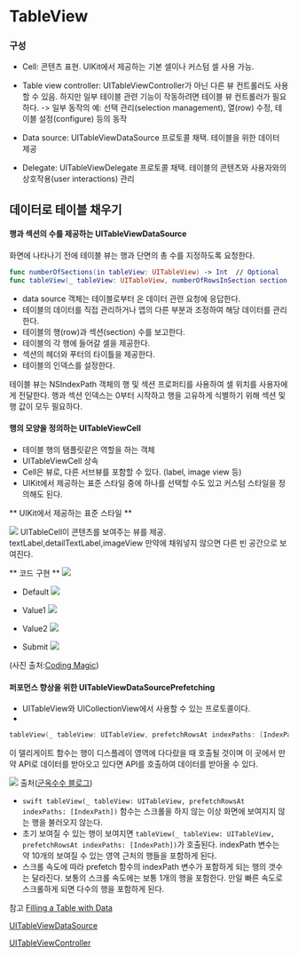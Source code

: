 # TableView

### 구성 
- Cell: 콘텐츠 표현. UIKit에서 제공하는 기본 셀이나 커스텀 셀 사용 가능. 

- Table view controller: UITableViewController가 아닌 다른 뷰 컨트롤러도 사용할 수 있음. 하지만 일부 테이블 관련 기능이 작동하려면 테이블 뷰 컨트롤러가 필요하다. 
-> 일부 동작의 예: 선택 관리(selection management), 열(row) 수정, 테이블 설정(configure) 등의 동작

- Data source: UITableViewDataSource 프로토콜 채택. 테이블을 위한 데이터 제공

- Delegate: UITableViewDelegate 프로토콜 채택. 테이블의 콘텐츠와 사용자와의 상호작용(user interactions) 관리

## 데이터로 테이블 채우기

#### 행과 섹션의 수를 제공하는 UITableViewDataSource
화면에 나타나기 전에 테이블 뷰는 행과 단면의 총 수를 지정하도록 요청한다. 

```swift
func numberOfSections(in tableView: UITableView) -> Int  // Optional 
func tableView(_ tableView: UITableView, numberOfRowsInSection section: Int) -> Int
```
* data source 객체는 테이블로부터 온 데이터 관련 요청에 응답한다.
* 테이블의 데이터를 직접 관리하거나 앱의 다른 부분과 조정하여 해당 데이터를 관리한다. 
* 테이블의 행(row)과 섹션(section) 수를 보고한다.
* 테이블의 각 행에 들어갈 셀을 제공한다.
* 섹션의 헤더와 푸터의 타이틀을 제공한다.
* 테이블의 인덱스를 설정한다.

테이블 뷰는 NSIndexPath 객체의 행 및 섹션 프로퍼티를 사용하여 셀 위치를 사용자에게 전달한다.
행과 섹션 인덱스는 0부터 시작하고 행을 고유하게 식별하기 위해 섹션 및 행 값이 모두 필요하다.

#### 행의 모양을 정의하는 UITableViewCell
* 테이블 행의 탬플릿같은 역할을 하는 객체
* UITableViewCell 상속
* Cell은 뷰로, 다른 서브뷰를 포함할 수 있다. (label, image view 등)
* UIKit에서 제공하는 표준 스타일 중에 하나를 선택할 수도 있고 커스텀 스타일을 정의해도 된다.

** UIKit에서 제공하는 표준 스타일 **

![](https://i.imgur.com/H3bEeEe.png)
 UITableCell이 콘텐츠를 보여주는 뷰를 제공. textLabel,detailTextLabel,imageView
만약에 채워넣지 않으면 다른 빈 공간으로 보여진다.

** 코드 구현 **
![](https://i.imgur.com/taR0Hwl.png)

- Default
![](https://i.imgur.com/kXJvkYt.png)

- Value1
![](https://i.imgur.com/XCh0Gb1.png)

- Value2
![](https://i.imgur.com/uB7X9kX.png)

- Submit
![](https://i.imgur.com/fiKlywB.png)

(사진 출처:[Coding Magic](http://coding-is-kind-of-magic.blogspot.com/2012/02/uitableview-has-some-build-in-styles.html))


#### 퍼포먼스 향상을 위한 UITableViewDataSourcePrefetching
* UITableView와 UICollectionView에서 사용할 수 있는 프로토콜이다.
*  
```swift
tableView(_ tableView: UITableView, prefetchRowsAt indexPaths: [IndexPath])
````
이 델리게이트 함수는 행이 디스플레이 영역에 다다랐을 때 호출될 것이며 이 곳에서 만약 API로 데이터를 받아오고 있다면 API를 호출하여 데이터를 받아올 수 있다.

![](https://i.imgur.com/lnZj1Hy.png)
출처([군옥수수 블로그](https://ehdrjsdlzzzz.github.io/2018/09/19/Smoothen-your-table-view-data-loading-using-UITableViewDataSource-Prefetching/))

* ```swift tableView(_ tableView: UITableView, prefetchRowsAt indexPaths: [IndexPath])``` 함수는 스크롤을 하지 않는 이상 화면에 보여지지 않는 행을 불러오지 않는다.
* 초기 보여질 수 있는 행이 보여지면 ```tableView(_ tableView: UITableView, prefetchRowsAt indexPaths: [IndexPath])```가 호출된다. indexPath 변수는 약 10개의 보여질 수 있는 영역 근처의 행들을 포함하게 된다.
* 스크롤 속도에 따라 prefetch 함수의 indexPath 변수가 포함하게 되는 행의 갯수는 달라진다. 보통의 스크롤 속도에는 보통 1개의 행을 포함한다. 만일 빠른 속도로 스크롤하게 되면 다수의 행을 포함하게 된다.

참고
[Filling a Table with Data](https://hackmd.io/ZSRD90WwT1e1za6HhnQLvg)

[UITableViewDataSource](https://hackmd.io/ZSRD90WwT1e1za6HhnQLvg)

[UITableViewController](https://developer.apple.com/documentation/uikit/uitableviewcontroller) 
